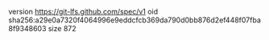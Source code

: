 version https://git-lfs.github.com/spec/v1
oid sha256:a29e0a7320f4064996e9eddcfcb369da790d0bb876d2ef448f07fba8f9348603
size 872
